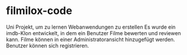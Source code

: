 # filmilox-code

Uni Projekt, um zu lernen Webanwendungen zu erstellen
Es wurde ein imdb-Klon entwickelt, in dem ein Benutzer Filme bewerten und reviewen kann.
Filme können in einer Administratoransicht hinzugefügt werden.
Benutzer können sich registrieren.
